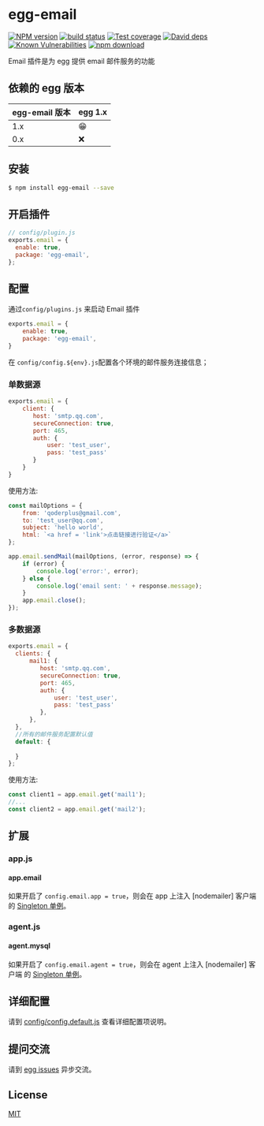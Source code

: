 # egg-email

[![NPM version][npm-image]][npm-url]
[![build status][travis-image]][travis-url]
[![Test coverage][codecov-image]][codecov-url]
[![David deps][david-image]][david-url]
[![Known Vulnerabilities][snyk-image]][snyk-url]
[![npm download][download-image]][download-url]

[npm-image]: https://img.shields.io/npm/v/egg-email.svg?style=flat-square
[npm-url]: https://npmjs.org/package/egg-email
[travis-image]: https://img.shields.io/travis/eggjs/egg-email.svg?style=flat-square
[travis-url]: https://travis-ci.org/eggjs/egg-email
[codecov-image]: https://img.shields.io/codecov/c/github/eggjs/egg-email.svg?style=flat-square
[codecov-url]: https://codecov.io/github/eggjs/egg-email?branch=master
[david-image]: https://img.shields.io/david/eggjs/egg-email.svg?style=flat-square
[david-url]: https://david-dm.org/eggjs/egg-email
[snyk-image]: https://snyk.io/test/npm/egg-email/badge.svg?style=flat-square
[snyk-url]: https://snyk.io/test/npm/egg-email
[download-image]: https://img.shields.io/npm/dm/egg-email.svg?style=flat-square
[download-url]: https://npmjs.org/package/egg-email

Email 插件是为 egg 提供 email 邮件服务的功能

## 依赖的 egg 版本

egg-email 版本 | egg 1.x
--- | ---
1.x | 😁
0.x | ❌


## 安装
```bash
$ npm install egg-email --save
```

## 开启插件

```js
// config/plugin.js
exports.email = {
  enable: true,
  package: 'egg-email',
};
```

## 配置

通过`config/plugins.js` 来启动 Email 插件

```js
exports.email = {
    enable: true,
    package: 'egg-email',
}
```

在 `config/config.${env}.js`配置各个环境的邮件服务连接信息；

### 单数据源

```js
exports.email = {
    client: {
       host: 'smtp.qq.com',
       secureConnection: true,
       port: 465,
       auth: {
           user: 'test_user',
           pass: 'test_pass'
       }
    }
}
```
使用方法:

```js
const mailOptions = {
    from: 'qoderplus@gmail.com',
    to: 'test_user@qq.com',
    subject: 'hello world',
    html: `<a href = 'link'>点击链接进行验证</a>`
};

app.email.sendMail(mailOptions, (error, response) => {
    if (error) {
        console.log('error:', error);
    } else {
        console.log('email sent: ' + response.message);
    }
    app.email.close();
});

```
### 多数据源

```js
exports.email = {
  clients: {
      mail1: {
         host: 'smtp.qq.com',
         secureConnection: true,
         port: 465,
         auth: {
             user: 'test_user',
             pass: 'test_pass'
         }, 
      },
  },
  //所有的邮件服务配置默认值
  default: {
      
  }
};
```

使用方法:
```js
const client1 = app.email.get('mail1');
//...
const client2 = app.email.get('mail2');
```

## 扩展

### app.js

#### app.email


如果开启了 `config.email.app = true`，则会在 app 上注入 [nodemailer] 客户端 的 [Singleton 单例](https://github.com/eggjs/egg/blob/master/lib/core/singleton.js)。


### agent.js

#### agent.mysql

如果开启了 `config.email.agent = true`，则会在 agent 上注入 [nodemailer] 客户端 的 [Singleton 单例](https://github.com/eggjs/egg/blob/master/lib/core/singleton.js)。

## 详细配置

请到 [config/config.default.js](config/config.default.js) 查看详细配置项说明。


## 提问交流

请到 [egg issues](https://github.com/eggjs/egg/issues) 异步交流。

## License

[MIT](LICENSE)
